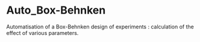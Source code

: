 # Auto_Box-Behnken

Automatisation of a Box-Behnken design of experiments : calculation of the effect of various parameters. 
